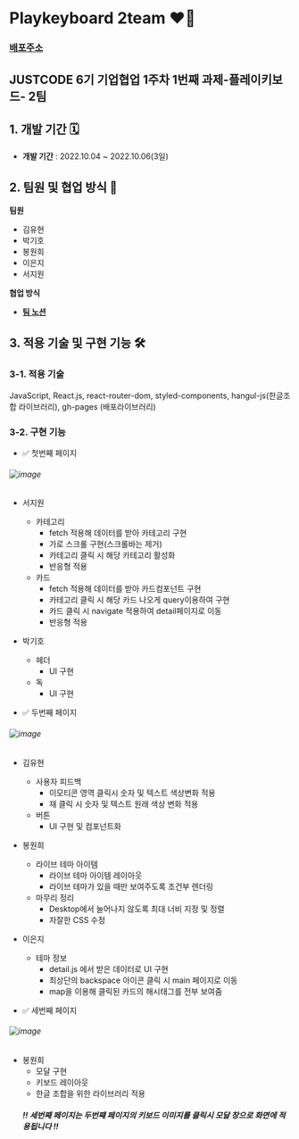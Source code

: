 # Playkeyboard 2team ❤️‍🔥 
### __[배포주소](https://2021bong.github.io/playkeyboard-2team/)__ 

## JUSTCODE 6기 기업협업 1주차 1번째 과제-플레이키보드- 2팀

## 1. 개발 기간 🗓

- __개발 기간__  : 2022.10.04 ~ 2022.10.06(3일)

## 2. 팀원 및 협업 방식 🤹

**팀원**
   - 김유현
   - 박기호
   - 봉원희
   - 이은지
   - 서지원

**협업 방식**
- __[팀 노션](https://www.notion.so/wecode/Team7-JGUD-895618b19f4941dabc8961ff0e1b16cf)__

## 3. 적용 기술 및 구현 기능 🛠

### 3-1. 적용 기술 

JavaScript, React.js, react-router-dom, styled-components, hangul-js(한글조합 라이브러리), gh-pages (배포라이브러리)

### 3-2. 구현 기능
- ✅ 첫번째 페이지
###### ![image](https://user-images.githubusercontent.com/103613612/194277050-07a6b307-cd2a-4fbd-9cef-6c9f1bb5b021.png)

  - 서지원
    - 카테고리 
      - fetch 적용해 데이터를 받아 카테고리 구현
      - 가로 스크롤 구현(스크롤바는 제거)
      - 카테고리 클릭 시 해당 카테고리 활성화
      - 반응형 적용
    - 카드
      - fetch 적용해 데이터를 받아 카드컴포넌트 구현
      - 카테고리 클릭 시 해당 카드 나오게 query이용하여 구현 
      - 카드 클릭 시 navigate 적용하여 detail페이지로 이동
      - 반응형 적용
      
  - 박기호
    - 헤더 
      - UI 구현
    - 독
      - UI 구현
      
- ✅ 두번째 페이지
###### ![image](https://user-images.githubusercontent.com/103613612/194266472-2650377a-981d-4f69-805f-fdac5dd972a4.png)
  - 김유현
    - 사용자 피드백
      - 이모티콘 영역 클릭시 숫자 및 텍스트 색상변화 적용
      - 재 클릭 시 숫자 및 텍스트 원래 색상 변화 적용
    - 버튼 
      - UI 구현 및 컴포넌트화
      
  - 봉원희
    - 라이브 테마 아이템
      - 라이브 테마 아이템 레이아웃
      - 라이브 테마가 있을 때만 보여주도록 조건부 렌더링
    - 마무리 정리
      - Desktop에서 늘어나지 않도록 최대 너비 지정 및 정렬
      - 자잘한 CSS 수정
   
  - 이은지
    - 테마 정보
      - detail.js 에서 받은 데이터로 UI 구현
      - 최상단의 backspace 아이콘 클릭 시 main 페이지로 이동
      - map을 이용해 클릭된 카드의 해시태그를 전부 보여줌
      
- ✅ 세번째 페이지
###### ![image](https://user-images.githubusercontent.com/103613612/194266601-1ea08d76-acb9-4c37-b67a-938b94b8e678.png)
  - 봉원희
    - 모달 구현
    - 키보드 레이아웃
    - 한글 조합을 위한 라이브러리 적용
    ##### !! 세번째 페이지는 두번쨰 페이지의 키보드 이미지를 클릭시 모달 창으로 화면에 적용됩니다 !!
 

